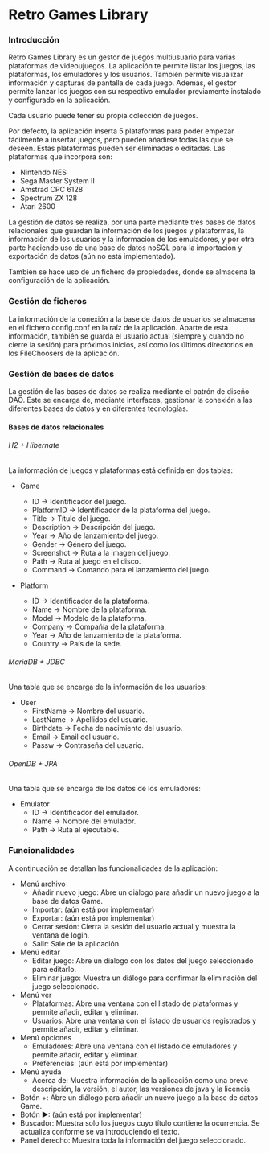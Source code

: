 # Retro Games Library

### Introducción

Retro Games Library es un gestor de juegos multiusuario para varias plataformas de videoujuegos. La aplicación te permite listar los juegos, las plataformas, los emuladores y los usuarios. También permite visualizar información y capturas de pantalla de cada juego. Además, el gestor permite lanzar los juegos con su respectivo emulador previamente instalado y configurado en la aplicación.

Cada usuario puede tener su propia colección de juegos.

Por defecto, la aplicación inserta 5 plataformas para poder empezar fácilmente a insertar juegos, pero pueden añadirse todas las que se deseen. Estas plataformas pueden ser eliminadas o editadas. Las plataformas que incorpora son:

- Nintendo NES
- Sega Master System II
- Amstrad CPC 6128
- Spectrum ZX 128
- Atari 2600

La gestión de datos se realiza, por una parte mediante tres bases de datos relacionales que guardan la información de los juegos y plataformas, la información de los usuarios y la información de los emuladores, y por otra parte haciendo uso de una base de datos noSQL para la importación y exportación de datos (aún no está implementado).

También se hace uso de un fichero de propiedades, donde se almacena la configuración de la aplicación.

### Gestión de ficheros

La información de la conexión a la base de datos de usuarios se almacena en el fichero config.conf en la raíz de la aplicación. Aparte de esta información, también se guarda el usuario actual (siempre y cuando no cierre la sesión) para próximos inicios, así como los últimos directorios en los FileChoosers de la aplicación.

### Gestión de bases de datos

La gestión de las bases de datos se realiza mediante el patrón de diseño DAO. Éste se encarga de, mediante interfaces, gestionar la conexión a las diferentes bases de datos y en diferentes tecnologías.

#### Bases de datos relacionales

###### H2 + Hibernate

La información de juegos y plataformas está definida en dos tablas:

- Game
    - ID -> Identificador del juego.
    - PlatformID -> Identificador de la plataforma del juego.
    - Title -> Título del juego.
    - Description -> Descripción del juego.
    - Year -> Año de lanzamiento del juego.
    - Gender -> Género del juego.
    - Screenshot -> Ruta a la imagen del juego.
    - Path -> Ruta al juego en el disco.
    - Command -> Comando para el lanzamiento del juego.

- Platform
    - ID -> Identificador de la plataforma.
    - Name -> Nombre de la plataforma.
    - Model -> Modelo de la plataforma.
    - Company -> Compañía de la plataforma.
    - Year -> Año de lanzamiento de la plataforma.
    - Country -> País de la sede.

###### MariaDB + JDBC

Una tabla que se encarga de la información de los usuarios:

- User
    - FirstName -> Nombre del usuario.
    - LastName -> Apellidos del usuario.
    - Birthdate -> Fecha de nacimiento del usuario.
    - Email -> Email del usuario.
    - Passw -> Contraseña del usuario.

###### OpenDB + JPA

Una tabla que se encarga de los datos de los emuladores:

- Emulator
    - ID -> Identificador del emulador.
    - Name -> Nombre del emulador.
    - Path -> Ruta al ejecutable.

### Funcionalidades

A continuación se detallan las funcionalidades de la aplicación:

- Menú archivo
    - Añadir nuevo juego: Abre un diálogo para añadir un nuevo juego a la base de datos Game.
    - Importar: (aún está por implementar)
    - Exportar: (aún está por implementar)
    - Cerrar sesión: Cierra la sesión del usuario actual y muestra la ventana de login.
    - Salir: Sale de la aplicación.
- Menú editar
    - Editar juego: Abre un diálogo con los datos del juego seleccionado para editarlo.
    - Eliminar juego: Muestra un diálogo para confirmar la eliminación del juego seleccionado.
- Menú ver
    - Plataformas: Abre una ventana con el listado de plataformas y permite añadir, editar y eliminar.
    - Usuarios: Abre una ventana con el listado de usuarios registrados y permite añadir, editar y eliminar.
- Menú opciones
    - Emuladores: Abre una ventana con el listado de emuladores y permite añadir, editar y eliminar.
    - Preferencias: (aún está por implementar)
- Menú ayuda
    - Acerca de: Muestra información de la aplicación como una breve descripción, la versión, el autor, las versiones de java y la licencia.
- Botón +: Abre un diálogo para añadir un nuevo juego a la base de datos Game.
- Botón ►: (aún está por implementar)
- Buscador: Muestra solo los juegos cuyo título contiene la ocurrencia. Se actualiza conforme se va introduciendo el texto.
- Panel derecho: Muestra toda la información del juego seleccionado.
